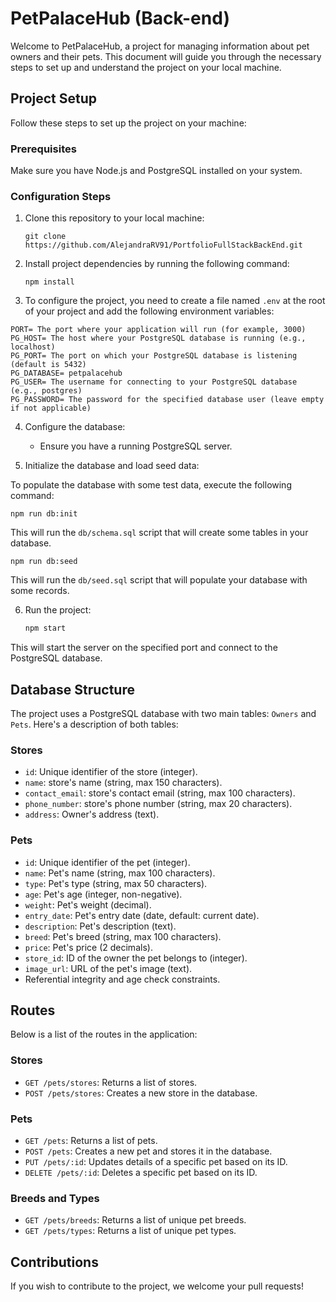 <!-- @format -->

# PetPalaceHub (Back-end)

Welcome to PetPalaceHub, a project for managing information about pet owners and their pets. This document will guide you through the necessary steps to set up and understand the project on your local machine.

## Project Setup

Follow these steps to set up the project on your machine:

### Prerequisites

Make sure you have Node.js and PostgreSQL installed on your system.

### Configuration Steps

1.  Clone this repository to your local machine:

    ```
    git clone https://github.com/AlejandraRV91/PortfolioFullStackBackEnd.git
    ```

2.  Install project dependencies by running the following command:

    ```
    npm install
    ```

3.  To configure the project, you need to create a file named `.env` at the root of your project and add the following environment variables:

```dotenv
PORT= The port where your application will run (for example, 3000)
PG_HOST= The host where your PostgreSQL database is running (e.g., localhost)
PG_PORT= The port on which your PostgreSQL database is listening (default is 5432)
PG_DATABASE= petpalacehub
PG_USER= The username for connecting to your PostgreSQL database (e.g., postgres)
PG_PASSWORD= The password for the specified database user (leave empty if not applicable)
```

4.  Configure the database:

    -   Ensure you have a running PostgreSQL server.

5.  Initialize the database and load seed data:

To populate the database with some test data, execute the following command:

```shell
npm run db:init
```

This will run the `db/schema.sql` script that will create some tables in your database.

```shell
npm run db:seed
```

This will run the `db/seed.sql` script that will populate your database with some records.

6.  Run the project:

    ```bash
    npm start
    ```

This will start the server on the specified port and connect to the PostgreSQL database.

## Database Structure

The project uses a PostgreSQL database with two main tables: `Owners` and `Pets`. Here's a description of both tables:

### Stores

-   `id`: Unique identifier of the store (integer).
-   `name`: store's name (string, max 150 characters).
-   `contact_email`: store's contact email (string, max 100 characters).
-   `phone_number`: store's phone number (string, max 20 characters).
-   `address`: Owner's address (text).

### Pets

-   `id`: Unique identifier of the pet (integer).
-   `name`: Pet's name (string, max 100 characters).
-   `type`: Pet's type (string, max 50 characters).
-   `age`: Pet's age (integer, non-negative).
-   `weight`: Pet's weight (decimal).
-   `entry_date`: Pet's entry date (date, default: current date).
-   `description`: Pet's description (text).
-   `breed`: Pet's breed (string, max 100 characters).
-   `price`: Pet's price (2 decimals).
-   `store_id`: ID of the owner the pet belongs to (integer).
-   `image_url`: URL of the pet's image (text).
-   Referential integrity and age check constraints.

## Routes

Below is a list of the routes in the application:

### Stores

-   `GET /pets/stores`: Returns a list of stores.
-   `POST /pets/stores`: Creates a new store in the database.

### Pets

-   `GET /pets`: Returns a list of pets.
-   `POST /pets`: Creates a new pet and stores it in the database.
-   `PUT /pets/:id`: Updates details of a specific pet based on its ID.
-   `DELETE /pets/:id`: Deletes a specific pet based on its ID.

### Breeds and Types

-   `GET /pets/breeds`: Returns a list of unique pet breeds.
-   `GET /pets/types`: Returns a list of unique pet types.

## Contributions

If you wish to contribute to the project, we welcome your pull requests!
